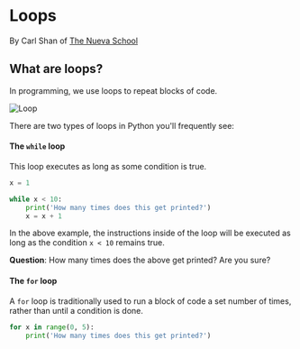 # Loops
By Carl Shan of [The Nueva School](www.nuevaschool.org)

## What are loops?

In programming, we use loops to repeat blocks of code.

![Loop](https://cdn3.iconfinder.com/data/icons/transfers/100/239329-loop_repeat_refresh-512.png)

There are two types of loops in Python you'll frequently see:

#### The `while` loop

This loop executes as long as some condition is true.

```python
x = 1

while x < 10:
    print('How many times does this get printed?')
    x = x + 1
```

In the above example, the instructions inside of the loop will be executed as long as the condition `x < 10` remains true.

**Question**: How many times does the above get printed? Are you sure? 

#### The `for` loop

A `for` loop is traditionally used to run a block of code a set number of times, rather than until a condition is done.

```python
for x in range(0, 5):
    print('How many times does this get printed?')

```
